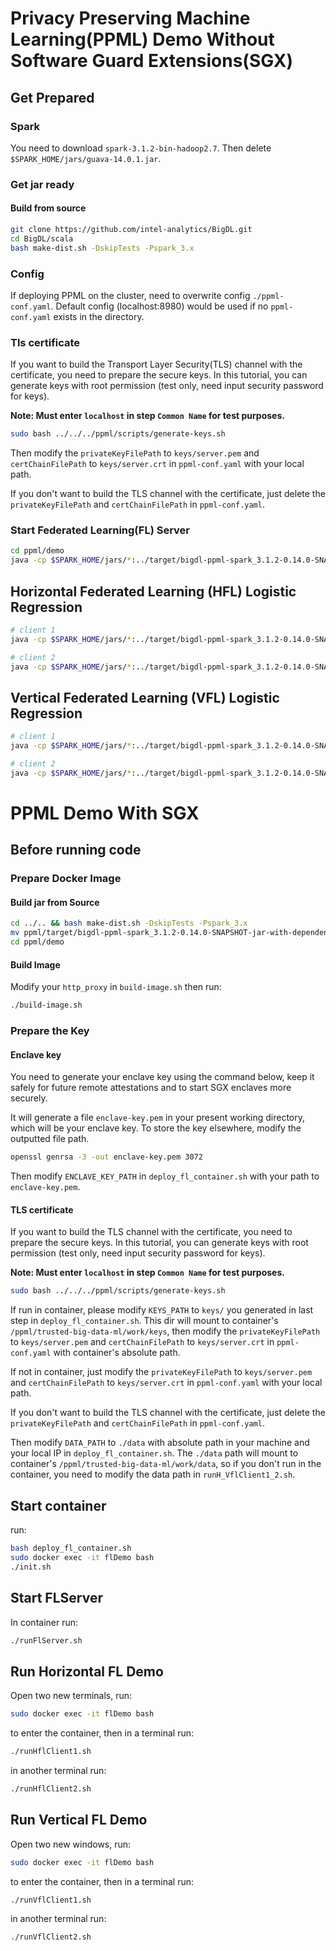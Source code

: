 # Privacy Preserving Machine Learning(PPML) Demo Without Software Guard Extensions(SGX)

## Get Prepared
### Spark
You need to download `spark-3.1.2-bin-hadoop2.7`. Then delete `$SPARK_HOME/jars/guava-14.0.1.jar`.
### Get jar ready
#### Build from source
```bash
git clone https://github.com/intel-analytics/BigDL.git
cd BigDL/scala
bash make-dist.sh -DskipTests -Pspark_3.x
```

### Config
If deploying PPML on the cluster, need to overwrite config `./ppml-conf.yaml`. Default config (localhost:8980) would be used if no `ppml-conf.yaml` exists in the directory.

### Tls certificate
If you want to build the Transport Layer Security(TLS) channel with the certificate, you need to prepare the secure keys. In this tutorial, you can generate keys with root permission (test only, need input security password for keys).

**Note: Must enter `localhost` in step `Common Name` for test purposes.**

```bash
sudo bash ../../../ppml/scripts/generate-keys.sh
```

Then modify the `privateKeyFilePath` to `keys/server.pem` and `certChainFilePath` to `keys/server.crt` in `ppml-conf.yaml` with your local path.

If you don't want to build the TLS channel with the certificate, just delete the `privateKeyFilePath` and `certChainFilePath` in `ppml-conf.yaml`.


### Start Federated Learning(FL) Server
```bash
cd ppml/demo
java -cp $SPARK_HOME/jars/*:../target/bigdl-ppml-spark_3.1.2-0.14.0-SNAPSHOT-jar-with-dependencies.jar com.intel.analytics.bigdl.ppml.FLServer
```
## Horizontal Federated Learning (HFL) Logistic Regression
```bash
# client 1
java -cp $SPARK_HOME/jars/*:../target/bigdl-ppml-spark_3.1.2-0.14.0-SNAPSHOT-jar-with-dependencies.jar com.intel.analytics.bigdl.ppml.example.HflLogisticRegression -d data/diabetes-hfl-1.csv

# client 2
java -cp $SPARK_HOME/jars/*:../target/bigdl-ppml-spark_3.1.2-0.14.0-SNAPSHOT-jar-with-dependencies.jar com.intel.analytics.bigdl.ppml.example.HflLogisticRegression -d data/diabetes-hfl-2.csv
```
## Vertical Federated Learning (VFL) Logistic Regression
```bash
# client 1
java -cp $SPARK_HOME/jars/*:../target/bigdl-ppml-spark_3.1.2-0.14.0-SNAPSHOT-jar-with-dependencies.jar com.intel.analytics.bigdl.ppml.example.VflLogisticRegression -d data/diabetes-vfl-1.csv

# client 2
java -cp $SPARK_HOME/jars/*:../target/bigdl-ppml-spark_3.1.2-0.14.0-SNAPSHOT-jar-with-dependencies.jar com.intel.analytics.bigdl.ppml.example.VflLogisticRegression -d data/diabetes-vfl-2.csv
```


# PPML Demo With SGX

## Before running code

### Prepare Docker Image
#### Build jar from Source

```bash
cd ../.. && bash make-dist.sh -DskipTests -Pspark_3.x
mv ppml/target/bigdl-ppml-spark_3.1.2-0.14.0-SNAPSHOT-jar-with-dependencies.jar ppml/demo
cd ppml/demo
```

#### Build Image
Modify your `http_proxy` in `build-image.sh` then run:

```bash
./build-image.sh
```

### Prepare the Key

#### Enclave key
You need to generate your enclave key using the command below, keep it safely for future remote attestations and to start SGX enclaves more securely.

It will generate a file `enclave-key.pem` in your present working directory, which will be your enclave key. To store the key elsewhere, modify the outputted file path.

```bash
openssl genrsa -3 -out enclave-key.pem 3072
```

Then modify `ENCLAVE_KEY_PATH` in `deploy_fl_container.sh` with your path to `enclave-key.pem`.

#### TLS certificate
If you want to build the TLS channel with the certificate, you need to prepare the secure keys. In this tutorial, you can generate keys with root permission (test only, need input security password for keys).

**Note: Must enter `localhost` in step `Common Name` for test purposes.**

```bash
sudo bash ../../../ppml/scripts/generate-keys.sh
```

If run in container, please modify `KEYS_PATH` to `keys/` you generated in last step in `deploy_fl_container.sh`. This dir will mount to container's `/ppml/trusted-big-data-ml/work/keys`, then modify the `privateKeyFilePath` to `keys/server.pem` and `certChainFilePath` to `keys/server.crt` in `ppml-conf.yaml` with container's absolute path.

If not in container, just modify the `privateKeyFilePath` to `keys/server.pem` and `certChainFilePath` to `keys/server.crt` in `ppml-conf.yaml` with your local path.

If you don't want to build the TLS channel with the certificate, just delete the `privateKeyFilePath` and `certChainFilePath` in `ppml-conf.yaml`.

Then modify `DATA_PATH` to `./data` with absolute path in your machine and your local IP in `deploy_fl_container.sh`. The `./data` path will mount to container's `/ppml/trusted-big-data-ml/work/data`, so if you don't run in the container, you need to modify the data path in `runH_VflClient1_2.sh`.

## Start container
run:

```bash
bash deploy_fl_container.sh
sudo docker exec -it flDemo bash
./init.sh
```

## Start FLServer
In container run:

```bash
./runFlServer.sh
```

## Run Horizontal FL Demo
Open two new terminals, run:

```bash
sudo docker exec -it flDemo bash
```

to enter the container, then in a terminal run:

```bash
./runHflClient1.sh
```

in another terminal run:

```bash
./runHflClient2.sh
```

## Run Vertical FL Demo
Open two new windows, run:

```bash
sudo docker exec -it flDemo bash
```

to enter the container, then in a terminal run:

```bash
./runVflClient1.sh
```

in another terminal run:

```bash
./runVflClient2.sh
```
